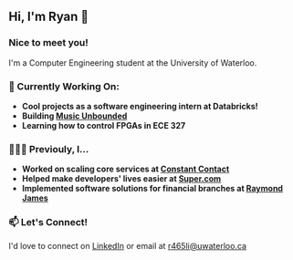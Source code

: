 ## Hi, I'm Ryan 👋

### Nice to meet you!
I'm a Computer Engineering student at the University of Waterloo.

### 🔭 Currently Working On:
- **Cool projects as a software engineering intern at Databricks!**
- **Building [Music Unbounded](https://www.musicunbounded.org/)**
- **Learning how to control FPGAs in ECE 327**

### 👩🏾‍💻 Previouly, I...
- **Worked on scaling core services at [Constant Contact](https://www.constantcontact.com/)**
- **Helped make developers' lives easier at [Super.com](https://www.super.com/)**
- **Implemented software solutions for financial branches at [Raymond James](https://www.raymondjames.com/)**

### 📫 Let's Connect!
I'd love to connect on [LinkedIn](https://www.linkedin.com/in/ryann-li/) or email at [r465li@uwaterloo.ca](mailto:r465li@uwaterloo.ca)

